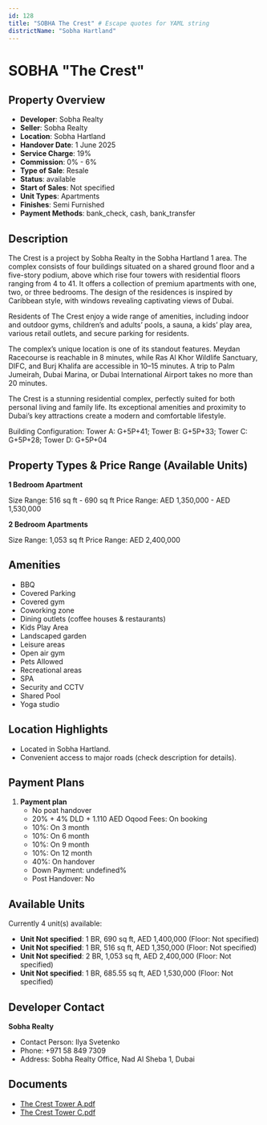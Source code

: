 ```yaml
---
id: 128
title: "SOBHA The Crest" # Escape quotes for YAML string
districtName: "Sobha Hartland"
---
```


# SOBHA "The Crest"

## Property Overview
- **Developer**: Sobha Realty
- **Seller**: Sobha Realty
- **Location**: Sobha Hartland
- **Handover Date**: 1 June 2025
- **Service Charge**: 19%
- **Commission**: 0% - 6%
- **Type of Sale**: Resale
- **Status**: available
- **Start of Sales**: Not specified
- **Unit Types**: Apartments
- **Finishes**: Semi Furnished
- **Payment Methods**: bank_check, cash, bank_transfer

## Description
The Crest is a project by Sobha Realty in the Sobha Hartland 1 area. The complex consists of four buildings situated on a shared ground floor and a five-story podium, above which rise four towers with residential floors ranging from 4 to 41. It offers a collection of premium apartments with one, two, or three bedrooms. The design of the residences is inspired by Caribbean style, with windows revealing captivating views of Dubai.

Residents of The Crest enjoy a wide range of amenities, including indoor and outdoor gyms, children’s and adults’ pools, a sauna, a kids’ play area, various retail outlets, and secure parking for residents.

The complex’s unique location is one of its standout features. Meydan Racecourse is reachable in 8 minutes, while Ras Al Khor Wildlife Sanctuary, DIFC, and Burj Khalifa are accessible in 10–15 minutes. A trip to Palm Jumeirah, Dubai Marina, or Dubai International Airport takes no more than 20 minutes.

The Crest is a stunning residential complex, perfectly suited for both personal living and family life. Its exceptional amenities and proximity to Dubai’s key attractions create a modern and comfortable lifestyle.

Building Configuration: Tower A: G+5P+41; Tower B: G+5P+33; Tower C: G+5P+28; Tower D: G+5P+04

## Property Types & Price Range (Available Units)
**1 Bedroom Apartment**

Size Range: 516 sq ft - 690 sq ft
Price Range: AED 1,350,000 - AED 1,530,000

**2 Bedroom Apartments**

Size Range: 1,053 sq ft
Price Range: AED 2,400,000

## Amenities
- BBQ
- Covered Parking
- Covered gym
- Coworking zone
- Dining outlets  (coffee houses & restaurants)
- Kids Play Area
- Landscaped garden
- Leisure areas
- Open air gym
- Pets Allowed
- Recreational areas
- SPA
- Security and CCTV
- Shared Pool
- Yoga studio

## Location Highlights
- Located in Sobha Hartland.
- Convenient access to major roads (check description for details).

## Payment Plans
1. **Payment plan**
   - No poat handover
   - 20% + 4% DLD + 1.110 AED Oqood Fees: On booking
   - 10%: On 3 month
   - 10%: On 6 month
   - 10%: On 9 month
   - 10%: On 12 month
   - 40%: On handover
   - Down Payment: undefined%
   - Post Handover: No

## Available Units
Currently 4 unit(s) available:
- **Unit Not specified**: 1 BR, 690 sq ft, AED 1,400,000 (Floor: Not specified)
- **Unit Not specified**: 1 BR, 516 sq ft, AED 1,350,000 (Floor: Not specified)
- **Unit Not specified**: 2 BR, 1,053 sq ft, AED 2,400,000 (Floor: Not specified)
- **Unit Not specified**: 1 BR, 685.55 sq ft, AED 1,530,000 (Floor: Not specified)

## Developer Contact
**Sobha Realty**
- Contact Person: Ilya Svetenko
- Phone: +971 58 849 7309
- Address: Sobha Realty Office, Nad Al Sheba 1, Dubai

## Documents
- [The Crest Tower A.pdf](https://cdn.geniemap.net/2023/06/23/5ILiBc8DZCcBtEXKDcuNH0EOwNn1vWStDT9ofxJ6.pdf)
- [The Crest Tower C.pdf](https://cdn.geniemap.net/2023/06/23/i7LDX6tM7ebOyXioP4I0Oy9ARKffjLlAxwJX8wP2.pdf)
